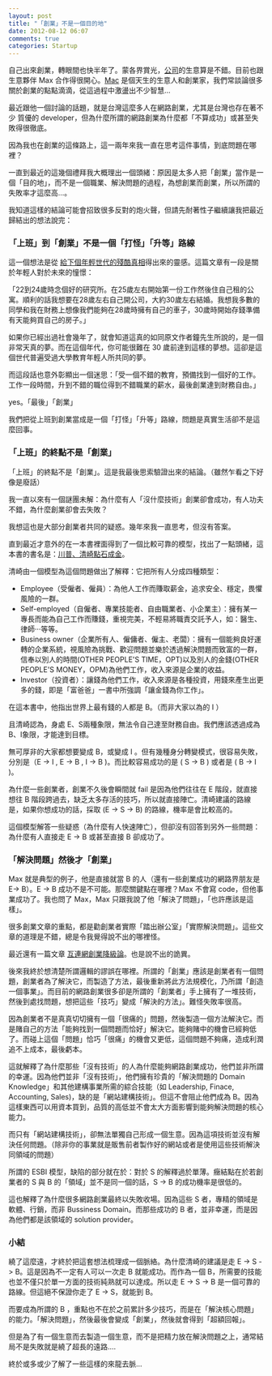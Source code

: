 ```yaml
---
layout: post
title: "「創業」不是一個目的地"
date: 2012-08-12 06:07
comments: true
categories: Startup
---
```


自己出來創業，轉眼間也快半年了。蒙各界賞光，[公司](http://rocodev.com)的生意算是不錯。目前也跟生意夥伴 Max 合作得很開心。[Mac](http://maxlu.cc) 是個天生的生意人和創業家，我們常談論很多關於創業的點點滴滴，從這過程中激盪出不少智慧…

最近跟他一個討論的話題，就是台灣這麼多人在網路創業，尤其是台灣也存在著不少 質優的 developer，但為什麼所謂的網路創業為什麼都「不算成功」或甚至失敗得很徹底。

因為我也在創業的這條路上，這一兩年來我一直在思考這件事情，到底問題在哪裡？

一直到最近的這幾個禮拜我大概理出一個頭緒：原因是太多人把「創業」當作是一個「目的地」，而不是一個職業、解決問題的過程，為想創業而創業，所以所謂的失敗率才這麼高...。

我知道這樣的結論可能會招致很多反對的炮火聲，但請先耐著性子繼續讓我把最近歸結出的想法說完：

### 「上班」到「創業」不是一個「打怪」「升等」路線

這一個想法是從 [給下個年輕世代的殘酷真相](http://www.businessweekly.com.tw/blog/article.php?id=1838)得出來的靈感。這篇文章有一段是關於年輕人對於未來的憧憬：

「22到24歲時念個好的研究所。在25歲左右開始第一份工作然後住自己租的公寓。順利的話我想要在28歲左右自己開公司，大約30歲左右結婚。我想我多數的同學和我在財務上想像我們能夠在28歲時擁有自己的車子，30歲時開始存錢準備有天能夠買自己的房子。」

如果你已經出過社會幾年了，就會知道這真的如同原文作者鐘先生所說的，是一個非常天真的夢。而在這個年代，你可能很難在 30 歲前達到這樣的夢想。這卻是這個世代普遍受過大學教育年輕人所共同的夢。

而這段話也意外彰顯出一個迷思：「受一個不錯的教育，預備找到一個好的工作。工作一段時間，升到不錯的職位得到不錯職業的薪水，最後創業達到財務自由。」

yes。「最後」「創業」

我們把從上班到創業當成是一個「打怪」「升等」路線，問題是真實生活卻不是這麼回事。

### 「上班」的終點不是「創業」

「上班」的終點不是「創業」。這是我最後思索驗證出來的結論。（雖然乍看之下好像是廢話）

我一直以來有一個謎團未解：為什麼有人「沒什麼技術」創業卻會成功，有人功夫不錯，為什麼創業卻會去失敗？

我想這也是大部分創業者共同的疑惑。幾年來我一直思考，但沒有答案。

直到最近才意外的在一本書裡面得到了一個比較可靠的模型，找出了一點頭緒，這本書的書名是：[川普、清崎點石成金](http://www.books.com.tw/exep/prod/booksfile.php?item=0010546972)。

清崎由一個模型為這個問題做出了解釋：它把所有人分成四種類型：

* Employee（受僱者、僱員）：為他人工作而賺取薪金，追求安全、穩定，畏懼風險的一群。
* Self-employed（自僱者、專業技能者、自由職業者、小企業主）：擁有某一專長而能為自己工作而賺錢，重視完美，不輕易將職責交託予人，如：醫生、律師‧‧‧等等。
* Business owner（企業所有人、僱傭者、僱主、老闆）：擁有一個能夠良好運轉的企業系統，視風險為挑戰、歡迎問題並樂於透過解決問題而致富的一群，信奉以別人的時間(OTHER PEOPLE'S TIME，OPT)以及別人的金錢(OTHER PEOPLE'S MONEY，OPM)為他們工作，收入來源是企業的收益。
* Investor（投資者）：讓錢為他們工作，收入來源是各種投資，用錢來產生出更多的錢，即是「富爸爸」一書中所強調「讓金錢為你工作」。

在這本書中，他指出世界上最有錢的人都是 B。（而非大家以為的 I ）

且清崎認為，身處 E、S兩種象限，無法令自己達至財務自由。我們應該透過成為B、I象限，才能達到目標。

無可厚非的大家都想要變成 B，或變成 I 。但有幾種身分轉變模式，很容易失敗，分別是（E -> I , E -> B , I -> B )。而比較容易成功的是 ( S -> B ) 或者是 ( B -> I )。

為什麼一些創業者，創業不久後會瞬間就 fail 是因為他們往往在 E 階段，就直接想往 B 階段跨過去，缺乏太多存活的技巧，所以就直接陣亡。清崎建議的路線是，如果你想成功的話，採取 (E -> S -> B) 的路線，機率是會比較高的。

這個模型解答一些疑惑（為什麼有人快速陣亡），但卻沒有回答到另外一些問題：為什麼有人直接走 E -> B 或甚至直接 B 卻成功了。

### 「解決問題」然後才「創業」

Max 就是典型的例子，他是直接就當 B 的人（還有一些創業成功的網路界朋友是 E-> B）。E -> B 成功不是不可能。那麼關鍵點在哪裡？Max 不會寫 code，但他事業成功了。我也問了 Max，Max 只跟我說了他「解決了問題」，「也許應該是這樣」。

很多創業文章的重點，都是勸創業者實際「踏出辦公室」「實際解決問題」。這些文章的道理是不錯，總是令我覺得說不出的哪裡怪。

最近還有一篇文章 [互連網創業降級論](http://www.alibuybuy.com/posts/74638.html)。也是說不出的詭異。

後來我終於想清楚所謂邏輯的謬誤在哪裡。所謂的「創業」應該是創業者有一個問題，創業者為了解決它，而製造了方法，最後重新將此方法規模化，乃所謂「創造一個事業」。而目前的網路創業很多卻是所謂的「創業者」手上擁有了一堆技術，然後到處找問題，想把這些「技巧」變成「解決的方法」。難怪失敗率很高。

因為創業者不是真真切切擁有一個「很痛的」問題，然後製造一個方法解決它。而是賭自己的方法「能夠找到一個問題而恰好」解決它。能夠賭中的機會已經夠低了。而碰上這個「問題」恰巧「很痛」的機會又更低，這個問題不夠痛，造成利潤追不上成本，最後虧本。

這就解釋了為什麼那些「沒有技術」的人為什麼能夠網路創業成功，他們並非所謂的幸運。因為他們並非「沒有技術」，他們擁有珍貴的「解決問題的 Domain Knowledge」和其他建構事業所需的綜合技能（如 Leadership, Finace, Accounting, Sales)，缺的是「網站建構技術」。但這不會阻止他們成為 B。因為這樣東西可以用資本買到，品質的高低並不會太大方面影響到能夠解決問題的核心能力。

而只有「網站建構技術」，卻無法單獨自己形成一個生意。因為這項技術並沒有解決任何問題。（除非你的事業就是販售前者製作好的網站或者是使用這些技術解決同領域的問題）

所謂的 ESBI 模型，缺陷的部分就在於：對於 S 的解釋過於單薄。癥結點在於若創業者的 S 與 B 的「領域」並不是同一個的話，S -> B 的成功機率是很低的。

這也解釋了為什麼很多網路創業最終以失敗收場。因為這些 S 者，專精的領域是軟體、行銷，而非 Bussiness Domain。而那些成功的 B 者，並非幸運，而是因為他們都是該領域的 solution provider。

### 小結

繞了這麼遠，才終於把這套想法梳理成一個脈絡。為什麼清崎的建議是走 E -> S -> B。這是因為不一定有人可以一次走 B 就能成功。而作為一個 B，所需要的技能也並不僅只於單一方面的技術純熟就可以達成。所以走 E -> S -> B 是一個可靠的路線。但這絕不保證你走了 E -> S，就能到 B。

而要成為所謂的 B ，重點也不在於之前累計多少技巧，而是在「解決核心問題」的能力。「解決問題」，然後最後會變成「創業」，然後就會得到「超額回報」。

但是為了有一個生意而去製造一個生意，而不是把精力放在解決問題之上，通常結局不是失敗就是繞了超長的遠路....

終於或多或少了解了一些這樣的來龍去脈...


